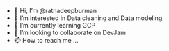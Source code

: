 - 👋 Hi, I’m @ratnadeepburman
- 👀 I’m interested in Data cleaning and Data modeling
- 🌱 I’m currently learning GCP
- 💞️ I’m looking to collaborate on DevJam 
- 📫 How to reach me ...

<!---
ratnadeepburman/ratnadeepburman is a ✨ special ✨ repository because its `README.md` (this file) appears on your GitHub profile.
You can click the Preview link to take a look at your changes.
--->
